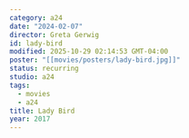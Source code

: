 ```yaml
---
category: a24
date: "2024-02-07"
director: Greta Gerwig
id: lady-bird
modified: 2025-10-29 02:14:53 GMT-04:00
poster: "[[movies/posters/lady-bird.jpg]]"
status: recurring
studio: a24
tags:
  - movies
  - a24
title: Lady Bird
year: 2017
---
```

